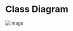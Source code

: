 # Class Diagram
![image](https://user-images.githubusercontent.com/100823955/229386947-79422310-d580-4532-a345-6013471cb865.png)
